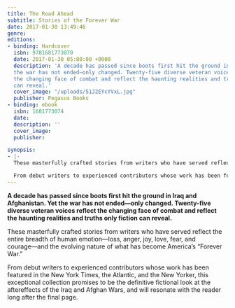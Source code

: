 ```yaml
---
title: The Road Ahead
subtitle: Stories of the Forever War
date: 2017-01-30 13:49:46
genre:
editions:
- binding: Hardcover
  isbn: 9781681773070
  date: 2017-01-30 05:00:00 +0000
  description: 'A decade has passed since boots first hit the ground in Iraq and Afghanistan. Yet
  the war has not ended―only changed. Twenty-five diverse veteran voices reflect
  the changing face of combat and reflect the haunting realities and truths only fiction
  can reveal.'
  cover_image: "/uploads/51J2EYcYVxL.jpg"
  publisher: Pegasus Books
- binding: ebook
  isbn: 1681773074
  date: 
  description: ''
  cover_image: 
  publisher: 

synopsis:
- |-
  These masterfully crafted stories from writers who have served reflect the entire breadth of human emotion―loss, anger, joy, love, fear, and courage―and the evolving nature of what has become America’s “Forever War.”

  From debut writers to experienced contributors whose work has been featured in the New York Times, the Atlantic, and the New Yorker, this exceptional collection promises to be the definitive fictional look at the aftereffects of the Iraq and Afghan Wars, and will resonate with the reader long after the final page.
---
```

**A decade has passed since boots first hit the ground in Iraq and Afghanistan. Yet the war has not ended―only changed. Twenty-five diverse veteran voices reflect the changing face of combat and reflect the haunting realities and truths only fiction can reveal.**

These masterfully crafted stories from writers who have served reflect the entire breadth of human emotion―loss, anger, joy, love, fear, and courage―and the evolving nature of what has become America’s “Forever War.”

From debut writers to experienced contributors whose work has been featured in the New York Times, the Atlantic, and the New Yorker, this exceptional collection promises to be the definitive fictional look at the aftereffects of the Iraq and Afghan Wars, and will resonate with the reader long after the final page.

